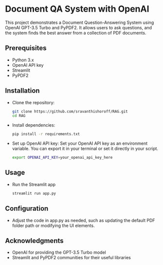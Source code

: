# Document QA System with OpenAI 

This project demonstrates a Document Question-Answering System using OpenAI GPT-3.5 Turbo and PyPDF2. It allows users to ask questions, and the system finds the best answer from a collection of PDF documents.

## Prerequisites

- Python 3.x
- OpenAI API key
- Streamlit
- PyPDF2

## Installation

- Clone the repository:

   ```bash
   git clone https://github.com/sravanthishoroff/RAG.git
   cd RAG
  ```
- Install dependencies:
    ```bash
    pip install -r requirements.txt
    ```
- Set up OpenAI API key:
    Set your OpenAI API key as an environment variable. You can export it in your terminal or set it directly in your script.
    ```bash
    export OPENAI_API_KEY=your_openai_api_key_here
    ```
## Usage
- Run the Streamlit app
    ```bash
    streamlit run app.py
    ```
## Configuration 
- Adjust the code in app.py as needed, such as updating the default PDF folder path or modifying the UI elements.

## Acknowledgments
- OpenAI for providing the GPT-3.5 Turbo model
- Streamlit and PyPDF2 communities for their useful libraries
